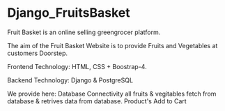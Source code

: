# Django_FruitsBasket 

Fruit Basket is an online selling greengrocer platform.

The aim of the Fruit Basket Website is to provide Fruits and Vegetables at customers Doorstep.

Frontend Technology: HTML, CSS + Boostrap-4.

Backend Technology: Django & PostgreSQL

We provide here:
Database Connectivity all fruits & vegitables fetch from database & retrives data from database. 
Product's Add to Cart 
